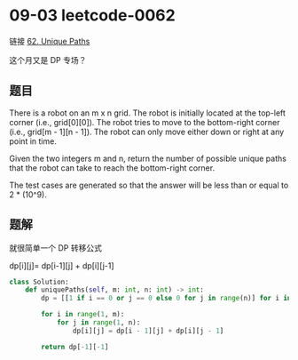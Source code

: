 # 09-03 leetcode-0062

链接 [62. Unique Paths](https://leetcode.com/problems/unique-paths/?envType=daily-question&envId=2023-09-03)

这个月又是 DP 专场？

## 题目

There is a robot on an m x n grid. The robot is initially located at the top-left corner (i.e., grid[0][0]). The robot tries to move to the bottom-right corner (i.e., grid[m - 1][n - 1]). The robot can only move either down or right at any point in time.

Given the two integers m and n, return the number of possible unique paths that the robot can take to reach the bottom-right corner.

The test cases are generated so that the answer will be less than or equal to 2 * (10^9).

## 题解

就很简单一个 DP 转移公式

dp[i][j]= dp[i-1][j] + dp[i][j-1]

```python
class Solution:
    def uniquePaths(self, m: int, n: int) -> int:
        dp = [[1 if i == 0 or j == 0 else 0 for j in range(n)] for i in range(m)]

        for i in range(1, m):
            for j in range(1, n):
                dp[i][j] = dp[i - 1][j] + dp[i][j - 1]

        return dp[-1][-1]
```

